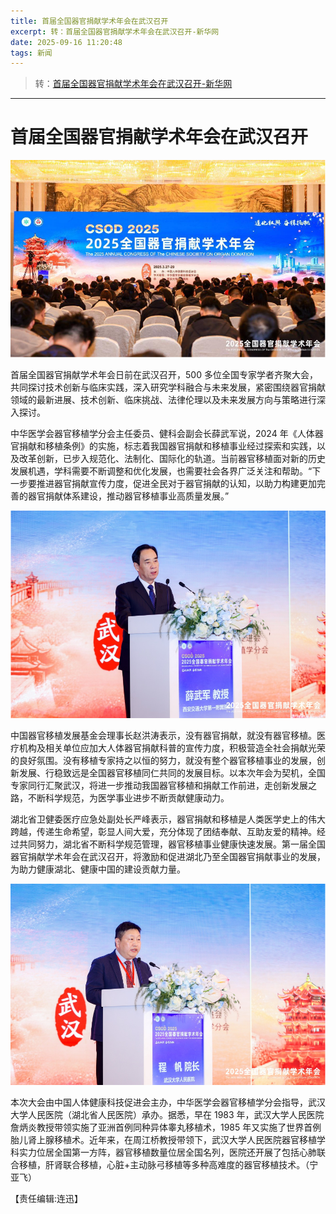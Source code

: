 ```yaml
---
title: 首届全国器官捐献学术年会在武汉召开
excerpt: 转：首届全国器官捐献学术年会在武汉召开-新华网
date: 2025-09-16 11:20:48
tags: 新闻
---
```


> 转：[首届全国器官捐献学术年会在武汉召开-新华网](http://hb.news.cn/20250331/bcfe95b0e1b344a4bf430f9b40683b1a/c.html)

---

# 首届全国器官捐献学术年会在武汉召开

![](../img/首届全国器官捐献学术年会在武汉召开/20250331bcfe95b0e1b344a4bf430f9b40683b1a_202503312bd8315885394db4b70deb8eb03a34d5.png)

首届全国器官捐献学术年会日前在武汉召开，500 多位全国专家学者齐聚大会，共同探讨技术创新与临床实践，深入研究学科融合与未来发展，紧密围绕器官捐献领域的最新进展、技术创新、临床挑战、法律伦理以及未来发展方向与策略进行深入探讨。

中华医学会器官移植学分会主任委员、健科会副会长薛武军说，2024 年《人体器官捐献和移植条例》的实施，标志着我国器官捐献和移植事业经过探索和实践，以及改革创新，已步入规范化、法制化、国际化的轨道。当前器官移植面对新的历史发展机遇，学科需要不断调整和优化发展，也需要社会各界广泛关注和帮助。“下一步要推进器官捐献宣传力度，促进全民对于器官捐献的认知，以助力构建更加完善的器官捐献体系建设，推动器官移植事业高质量发展。”

![](../img/首届全国器官捐献学术年会在武汉召开/50986a4ddeba4f39aa845ce6a1096579.png)

中国器官移植发展基金会理事长赵洪涛表示，没有器官捐献，就没有器官移植。医疗机构及相关单位应加大人体器官捐献科普的宣传力度，积极营造全社会捐献光荣的良好氛围。没有移植专家持之以恒的努力，就没有整个器官移植事业的发展，创新发展、行稳致远是全国器官移植同仁共同的发展目标。以本次年会为契机，全国专家同行汇聚武汉，将进一步推动我国器官移植和捐献工作前进，走创新发展之路，不断科学规范，为医学事业进步不断贡献健康动力。

湖北省卫健委医疗应急处副处长严峰表示，器官捐献和移植是人类医学史上的伟大跨越，传递生命希望，彰显人间大爱，充分体现了团结奉献、互助友爱的精神。经过共同努力，湖北省不断科学规范管理，器官移植事业健康快速发展。第一届全国器官捐献学术年会在武汉召开，将激励和促进湖北乃至全国器官捐献事业的发展，为助力健康湖北、健康中国的建设贡献力量。

![](../img/首届全国器官捐献学术年会在武汉召开/3fb15548155b426f8a322a8f1d01e8ba.png)

本次大会由中国人体健康科技促进会主办，中华医学会器官移植学分会指导，武汉大学人民医院（湖北省人民医院）承办。据悉，早在 1983 年，武汉大学人民医院詹炳炎教授带领实施了亚洲首例同种异体睾丸移植术，1985 年又实施了世界首例胎儿肾上腺移植术。近年来，在周江桥教授带领下，武汉大学人民医院器官移植学科实力位居全国第一方阵，器官移植数量位居全国名列，医院还开展了包括心肺联合移植，肝肾联合移植，心脏+主动脉弓移植等多种高难度的器官移植技术。（宁亚飞）

【责任编辑:连迅】
